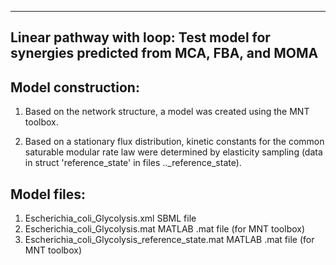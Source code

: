 --------------------------------------------
Linear pathway with loop: Test model for  
 synergies predicted from MCA, FBA, and MOMA
--------------------------------------------


Model construction:
-------------------

1. Based on the network structure, a model was created using the MNT toolbox.

2. Based on a stationary flux distribution, kinetic constants for the common 
   saturable modular rate law were determined by elasticity sampling
   (data in struct 'reference_state' in files .._reference_state). 


Model files:
------------

1. Escherichia_coli_Glycolysis.xml                   SBML file
2. Escherichia_coli_Glycolysis.mat                   MATLAB .mat file (for MNT toolbox)
3. Escherichia_coli_Glycolysis_reference_state.mat   MATLAB .mat file (for MNT toolbox)
